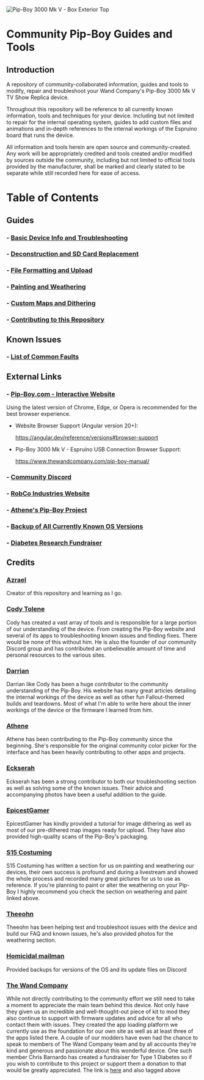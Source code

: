 ![Pip-Boy 3000 Mk V - Box Exterior Top][pip-boy-box-top]

# Community Pip-Boy Guides and Tools

## Introduction

A repository of community-collaborated information, guides and tools to modify,
repair and troubleshoot your Wand Company's Pip-Boy 3000 Mk V TV Show Replica
device.

Throughout this repository will be reference to all currently known information,
tools and techniques for your device. Including but not limited to repair for
the internal operating system, guides to add custom files and animations and
in-depth references to the internal workings of the Espruino board that runs the
device.

All information and tools herein are open source and community-created. Any work
will be appropriately credited and tools created and/or modified by sources
outside the community, including but not limited to official tools provided by
the manufacturer, shall be marked and clearly stated to be separate while still
recorded here for ease of access.

# Table of Contents

## Guides

### - **[Basic Device Info and Troubleshooting][info-troubleshoot]**

### - **[Deconstruction and SD Card Replacement][teardown-and-sd]**

### - **[File Formatting and Upload][file-formatting-and-upload]**

### - **[Painting and Weathering][painting-and-weathering]**

### - **[Custom Maps and Dithering][custom-maps-and-dithering]**

### - **[Contributing to this Repository][contributions]**

## Known Issues

### - **[List of Common Faults][common-faults-list]**

## External Links

### - **[Pip-Boy.com - Interactive Website][pip-boy-website]**

Using the latest version of Chrome, Edge, or Opera is recommended for the best
browser experience.

- Website Browser Support (Angular version 20+):

  https://angular.dev/reference/versions#browser-support

- Pip-Boy 3000 Mk V - Espruino USB Connection Browser Support:

  https://www.thewandcompany.com/pip-boy-manual/

### - **[Community Discord][community-discord]**

### - **[RobCo Industries Website][robco-industries-website]**

### - **[Athene's Pip-Boy Project][athene-website]**

### - **[Backup of All Currently Known OS Versions][backup-os]**

### - **[Diabetes Research Fundraiser][twc-donation]**

## Credits

### [Azrael][azrael-website]

Creator of this repository and learning as I go.

### [Cody Tolene][cody-tolene-website]

Cody has created a vast array of tools and is responsible for a large portion of
our understanding of the device. From creating the Pip-Boy website and several
of its apps to troubleshooting known issues and finding fixes. There would be
none of this without him. He is also the founder of our community Discord group
and has contributed an unbelievable amount of time and personal resources to the
various sites.

### [Darrian][robco-industries-website]

Darrian like Cody has been a huge contributor to the community understanding of
the Pip-Boy. His website has many great articles detailing the internal workings
of the device as well as other fun Fallout-themed builds and teardowns. Most of
what I'm able to write here about the inner workings of the device or the
firmware I learned from him.

### [Athene][athene-website]

Athene has been contributing to the Pip-Boy community since the beginning. She's
responsible for the original community color picker for the interface and has
been heavily contributing to other apps and projects.

### [Eckserah][eckserah-website]

Eckserah has been a strong contributor to both our troubleshooting section as
well as solving some of the known issues. Their advice and accompanying photos
have been a useful addition to the guide.

### [EpicestGamer][epicestgamer-website]

EpicestGamer has kindly provided a tutorial for image dithering as well as most
of our pre-dithered map images ready for upload. They have also provided
high-quality scans of the Pip-Boy's packaging.

### [S15 Costuming][s15costuming-website]

S15 Costuming has written a section for us on painting and weathering our
devices, their own success is profound and during a livestream and showed the
whole process and recorded many great pictures for us to use as reference. If
you're planning to paint or alter the weathering on your Pip-Boy I highly
recommend you check the section on weathering and paint linked above.

### [Theeohn][theeohn-youtube]

Theeohn has been helping test and troubleshoot issues with the device and build
our FAQ and known issues, he's also provided photos for the weathering section.

### [Homicidal mailman](/#) <!-- No link, use a placeholder for now. -->

Provided backups for versions of the OS and its update files on Discord

### [The Wand Company][the-wand-company]

While not directly contributing to the community effort we still need to take a
moment to appreciate the main team behind this device. Not only have they given
us an incredible and well-thought-out piece of kit to mod they also continue to
support with firmware updates and advice for all who contact them with issues.
They created the app loading platform we currently use as the foundation for our
own site as well as at least three of the apps listed there. A couple of our
modders have even had the chance to speak to members of The Wand Company team
and by all accounts they're kind and generous and passionate about this
wonderful device. One such member Chris Barnardo has created a fundraiser for
Type 1 Diabetes so if you wish to contribute to this project or support them a
donation to that would be greatly appreciated. The link is [here][twc-donation]
and also tagged above

<!-- INTERNAL LINKS -->

[common-faults-list]:
  https://github.com/beaverboy-12/The-Wand-Company-Pip-Boy-3000-Mk-V-Community-Guide/blob/main/Known%20Issues/List%20of%20common%20Faults.md
[contributions]:
  https://github.com/beaverboy-12/The-Wand-Company-Pip-Boy-3000-Mk-V-Community-Guide/blob/main/Individual%20Guides/Contributions.md
[custom-maps-and-dithering]:
  https://github.com/beaverboy-12/The-Wand-Company-Pip-Boy-3000-Mk-V-Community-Guide/blob/main/Individual%20Guides/Custom%20Maps%20and%20Dithering.md
[file-formatting-and-upload]:
  https://github.com/beaverboy-12/The-Wand-Company-Pip-Boy-3000-Mk-V-Community-Guide/blob/main/Individual%20Guides/File%20Formatting%20and%20Upload.md
[info-troubleshoot]:
  https://github.com/beaverboy-12/The-Wand-Company-Pip-Boy-3000-Mk-V-Community-Guide/blob/main/Individual%20Guides/Basic%20device%20Info%20and%20Troubleshooting.md
[painting-and-weathering]:
  https://github.com/beaverboy-12/The-Wand-Company-Pip-Boy-3000-Mk-V-Community-Guide/blob/main/Individual%20Guides/Painting%20and%20Weathering.md
[teardown-and-sd]:
  https://github.com/beaverboy-12/The-Wand-Company-Pip-Boy-3000-Mk-V-Community-Guide/blob/main/Individual%20Guides/Deconstruction%20and%20Sd%20card%20Replacement.md

<!-- EXTERNAL LINKS -->

[athene-website]: https://athene.gay/projects/pipboy.html
[azrael-website]: https://www.reddit.com/user/beaverboy2000/
[backup-os]:
  https://drive.google.com/drive/folders/1zgNKIpcHAw1kOLcdaYQV6leDRjtZrgZ8
[cody-tolene-website]: https://www.codytolene.com
[community-discord]: https://discord.gg/Q3fC3Hxz
[eckserah-website]: https://linktr.ee/eckserah
[epicestgamer-website]: https://epicest.gay/
[pip-boy-box-top]:
  https://github.com/user-attachments/assets/4fbe6c6b-ed7b-435d-ba5f-7f7a882c457d
[pip-boy-website]: https://www.pip-boy.com
[robco-industries-website]: https://log.robco-industries.org
[s15costuming-website]: https://linktr.ee/S15Costuming
[the-wand-company]: https://www.thewandcompany.com
[theeohn-youtube]: https://youtube.com/@theeohnm?si=wIcX5WLmHfIxG13D
[twc-donation]: https://www.justgiving.com/page/twc-charity-donations
